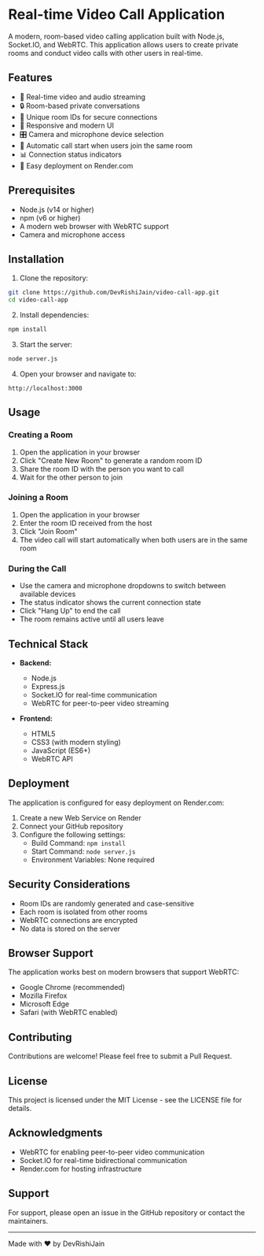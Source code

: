 # Real-time Video Call Application

A modern, room-based video calling application built with Node.js, Socket.IO, and WebRTC. This application allows users to create private rooms and conduct video calls with other users in real-time.

## Features

- 🎥 Real-time video and audio streaming
- 🔒 Room-based private conversations
- 🎯 Unique room IDs for secure connections
- 📱 Responsive and modern UI
- 🎛️ Camera and microphone device selection
- 🔄 Automatic call start when users join the same room
- 📊 Connection status indicators
- 🚀 Easy deployment on Render.com

## Prerequisites

- Node.js (v14 or higher)
- npm (v6 or higher)
- A modern web browser with WebRTC support
- Camera and microphone access

## Installation

1. Clone the repository:
```bash
git clone https://github.com/DevRishiJain/video-call-app.git
cd video-call-app
```

2. Install dependencies:
```bash
npm install
```

3. Start the server:
```bash
node server.js
```

4. Open your browser and navigate to:
```
http://localhost:3000
```

## Usage

### Creating a Room

1. Open the application in your browser
2. Click "Create New Room" to generate a random room ID
3. Share the room ID with the person you want to call
4. Wait for the other person to join

### Joining a Room

1. Open the application in your browser
2. Enter the room ID received from the host
3. Click "Join Room"
4. The video call will start automatically when both users are in the same room

### During the Call

- Use the camera and microphone dropdowns to switch between available devices
- The status indicator shows the current connection state
- Click "Hang Up" to end the call
- The room remains active until all users leave

## Technical Stack

- **Backend:**
  - Node.js
  - Express.js
  - Socket.IO for real-time communication
  - WebRTC for peer-to-peer video streaming

- **Frontend:**
  - HTML5
  - CSS3 (with modern styling)
  - JavaScript (ES6+)
  - WebRTC API

## Deployment

The application is configured for easy deployment on Render.com:

1. Create a new Web Service on Render
2. Connect your GitHub repository
3. Configure the following settings:
   - Build Command: `npm install`
   - Start Command: `node server.js`
   - Environment Variables: None required

## Security Considerations

- Room IDs are randomly generated and case-sensitive
- Each room is isolated from other rooms
- WebRTC connections are encrypted
- No data is stored on the server

## Browser Support

The application works best on modern browsers that support WebRTC:
- Google Chrome (recommended)
- Mozilla Firefox
- Microsoft Edge
- Safari (with WebRTC enabled)

## Contributing

Contributions are welcome! Please feel free to submit a Pull Request.

## License

This project is licensed under the MIT License - see the LICENSE file for details.

## Acknowledgments

- WebRTC for enabling peer-to-peer video communication
- Socket.IO for real-time bidirectional communication
- Render.com for hosting infrastructure

## Support

For support, please open an issue in the GitHub repository or contact the maintainers.

---

Made with ❤️ by DevRishiJain 
